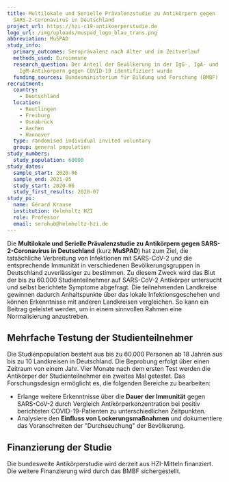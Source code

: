 ```yaml
---
title: Multilokale und Serielle Prävalenzstudie zu Antikörpern gegen
  SARS-2-Coronavirus in Deutschland
project_url: https://hzi-c19-antikoerperstudie.de
logo_url: /img/uploads/muspad_logo_blau_trans.png
abbreviation: MuSPAD
study_info:
  primary_outcomes: Seroprävalenz nach Alter und im Zeitverlauf
  methods_used: Euroimmune
  research_question: Der Anteil der Bevölkerung in der IgG-, IgA- und
    IgM-Antikörpern gegen COVID-19 identifiziert wurde
  funding_sources: Bundesministerium für Bildung und Forschung (BMBF)
recruitment:
  country:
    - Deutschland
  location:
    - Reutlingen
    - Freiburg
    - Osnabrück
    - Aachen
    - Hannover
  type: randomised individual invited voluntary
  group: general population
study_numbers:
  study_population: 60000
study_dates:
  sample_start: 2020-06
  sample_end: 2021-05
  study_start: 2020-06
  study_first_results: 2020-07
study_pi:
  name: Gérard Krause
  institution: Helmholtz HZI
  role: Professor
  email: serohub@helmholtz-hzi.de
---
```

Die **Multilokale und Serielle Prävalenzstudie zu Antikörpern gegen SARS-2-Coronavirus in Deutschland** (kurz **MuSPAD**) hat zum Ziel, die tatsächliche Verbreitung von Infektionen mit SARS-CoV-2 und die entsprechende Immunität in verschiedenen Bevölkerungsgruppen in Deutschland zuverlässiger zu bestimmen. Zu diesem Zweck wird das Blut der bis zu 60.000 Studienteilnehmer auf SARS-CoV-2 Antikörper untersucht und selbst berichtete Symptome abgefragt. Die teilnehmenden Landkreise gewinnen dadurch Anhaltspunkte über das lokale Infektionsgeschehen und können Erkenntnisse mit anderen Landkreisen vergleichen. So kann ein Beitrag geleistet werden, um in einem sinnvollen Rahmen eine Normalisierung anzustreben.

## Mehrfache Testung der Studienteilnehmer
Die Studienpopulation besteht aus bis zu 60.000 Personen ab 18 Jahren aus bis zu 10 Landkreisen in Deutschland. Die Beprobung erfolgt über einen Zeitraum von einem Jahr. Vier Monate nach dem ersten Test werden die Antikörper der Studienteilnehmer ein zweites Mal getestet. Das Forschungsdesign ermöglicht es, die folgenden Bereiche zu bearbeiten:

- Erlange weitere Erkenntnisse über die **Dauer der Immunität** gegen SARS-CoV-2 durch Vergleich Antikörperkonzentration bei positiv berichteten COVID-19-Patienten zu unterschiedlichen Zeitpunkten.
- Analysiere den **Einfluss von Lockerungsmaßnahmen** und dokumentiere das Voranschreiten der "Durchseuchung" der Bevölkerung.

## Finanzierung der Studie
Die bundesweite Antikörperstudie wird derzeit aus HZI-Mitteln finanziert. Die weitere Finanzierung wird durch das BMBF sichergestellt.
